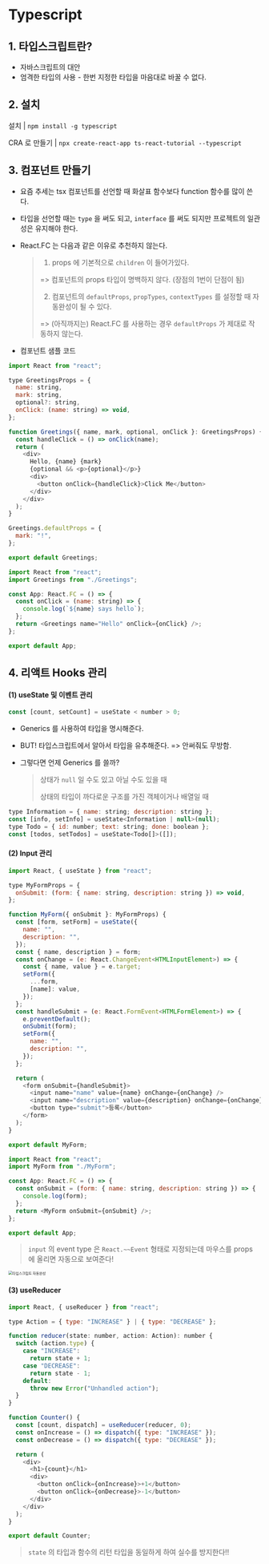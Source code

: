 # Typescript

## 1. 타입스크립트란?

- 자바스크립트의 대안
- 엄격한 타입의 사용 - 한번 지정한 타입을 마음대로 바꿀 수 없다.

## 2. 설치

설치 | `npm install -g typescript`

CRA 로 만들기 | `npx create-react-app ts-react-tutorial --typescript`

## 3. 컴포넌트 만들기

- 요즘 추세는 tsx 컴포넌트를 선언할 때 화살표 함수보다 function 함수를 많이 쓴다.

- 타입을 선언할 때는 `type` 을 써도 되고, `interface` 를 써도 되지만 프로젝트의 일관성은 유지해야 한다.

- React.FC 는 다음과 같은 이유로 추천하지 않는다.

  > 1.  props 에 기본적으로 `children` 이 들어가있다.
  >
  > => 컴포넌트의 props 타입이 명백하지 않다. (장점의 1번이 단점이 됨)
  >
  > 2.  컴포넌트의 `defaultProps`, `propTypes`, `contextTypes` 를 설정할 때 자동완성이 될 수 있다.
  >
  > => (아직까지는) React.FC 를 사용하는 경우 `defaultProps` 가 제대로 작동하지 않는다.

- 컴포넌트 샘플 코드

```javascript
import React from "react";

type GreetingsProps = {
  name: string,
  mark: string,
  optional?: string,
  onClick: (name: string) => void,
};

function Greetings({ name, mark, optional, onClick }: GreetingsProps) {
  const handleClick = () => onClick(name);
  return (
    <div>
      Hello, {name} {mark}
      {optional && <p>{optional}</p>}
      <div>
        <button onClick={handleClick}>Click Me</button>
      </div>
    </div>
  );
}

Greetings.defaultProps = {
  mark: "!",
};

export default Greetings;
```

```javascript
import React from "react";
import Greetings from "./Greetings";

const App: React.FC = () => {
  const onClick = (name: string) => {
    console.log(`${name} says hello`);
  };
  return <Greetings name="Hello" onClick={onClick} />;
};

export default App;
```

## 4. 리액트 Hooks 관리

#### (1) useState 및 이벤트 관리

```javascript
const [count, setCount] = useState < number > 0;
```

- Generics 를 사용하여 타입을 명시해준다.

- BUT! 타입스크립트에서 알아서 타입을 유추해준다. => 안써줘도 무방함.

- 그렇다면 언제 Generics 를 쓸까?

  > 상태가 `null` 일 수도 있고 아닐 수도 있을 때
  >
  > 상태의 타입이 까다로운 구조를 가진 객체이거나 배열일 때

```javascript
type Information = { name: string; description: string };
const [info, setInfo] = useState<Information | null>(null);
type Todo = { id: number; text: string; done: boolean };
const [todos, setTodos] = useState<Todo[]>([]);
```

#### (2) Input 관리

```javascript
import React, { useState } from "react";

type MyFormProps = {
  onSubmit: (form: { name: string, description: string }) => void,
};

function MyForm({ onSubmit }: MyFormProps) {
  const [form, setForm] = useState({
    name: "",
    description: "",
  });
  const { name, description } = form;
  const onChange = (e: React.ChangeEvent<HTMLInputElement>) => {
    const { name, value } = e.target;
    setForm({
      ...form,
      [name]: value,
    });
  };
  const handleSubmit = (e: React.FormEvent<HTMLFormElement>) => {
    e.preventDefault();
    onSubmit(form);
    setForm({
      name: "",
      description: "",
    });
  };

  return (
    <form onSubmit={handleSubmit}>
      <input name="name" value={name} onChange={onChange} />
      <input name="description" value={description} onChange={onChange} />
      <button type="submit">등록</button>
    </form>
  );
}

export default MyForm;
```

```javascript
import React from "react";
import MyForm from "./MyForm";

const App: React.FC = () => {
  const onSubmit = (form: { name: string, description: string }) => {
    console.log(form);
  };
  return <MyForm onSubmit={onSubmit} />;
};

export default App;
```

> `input` 의 event type 은 `React.~~Event` 형태로 지정되는데 마우스를 props 에 올리면 자동으로 보여준다!

<img src="https://user-images.githubusercontent.com/60836178/96148044-d7efb080-0f42-11eb-93ab-976e21d5f641.jpg" alt="타입스크립트 자동완성" style="zoom:50%;" />

#### (3) useReducer

```javascript
import React, { useReducer } from "react";

type Action = { type: "INCREASE" } | { type: "DECREASE" };

function reducer(state: number, action: Action): number {
  switch (action.type) {
    case "INCREASE":
      return state + 1;
    case "DECREASE":
      return state - 1;
    default:
      throw new Error("Unhandled action");
  }
}

function Counter() {
  const [count, dispatch] = useReducer(reducer, 0);
  const onIncrease = () => dispatch({ type: "INCREASE" });
  const onDecrease = () => dispatch({ type: "DECREASE" });

  return (
    <div>
      <h1>{count}</h1>
      <div>
        <button onClick={onIncrease}>+1</button>
        <button onClick={onDecrease}>-1</button>
      </div>
    </div>
  );
}

export default Counter;
```

> `state` 의 타입과 함수의 리턴 타입을 동일하게 하여 실수를 방지한다!!
